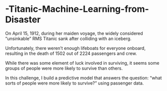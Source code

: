 # -Titanic-Machine-Learning-from-Disaster
On April 15, 1912, during her maiden voyage, the widely considered “unsinkable” RMS Titanic sank after colliding with an iceberg. 

Unfortunately, there weren’t enough lifeboats for everyone onboard, resulting in the death of 1502 out of 2224 passengers and crew.

While there was some element of luck involved in surviving, it seems some groups of people were more likely to survive than others.

In this challenge, I build a predictive model that answers the question: “what sorts of people were more likely to survive?” using passenger data.
